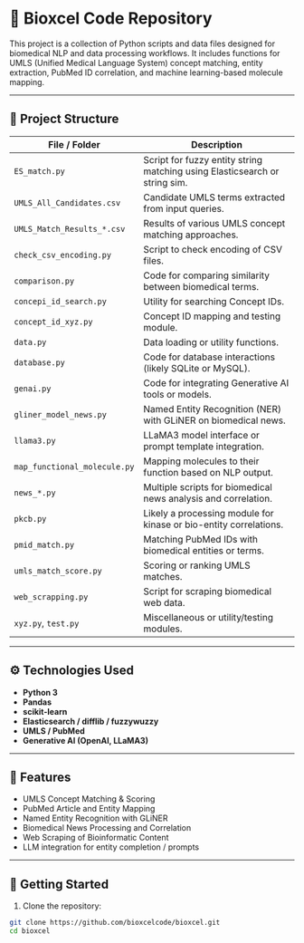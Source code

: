 # 🧬 Bioxcel Code Repository

This project is a collection of Python scripts and data files designed for biomedical NLP and data processing workflows. It includes functions for UMLS (Unified Medical Language System) concept matching, entity extraction, PubMed ID correlation, and machine learning-based molecule mapping.

---

## 📂 Project Structure

| File / Folder                  | Description                                                                 |
|-------------------------------|-----------------------------------------------------------------------------|
| `ES_match.py`                 | Script for fuzzy entity string matching using Elasticsearch or string sim. |
| `UMLS_All_Candidates.csv`     | Candidate UMLS terms extracted from input queries.                          |
| `UMLS_Match_Results_*.csv`    | Results of various UMLS concept matching approaches.                        |
| `check_csv_encoding.py`       | Script to check encoding of CSV files.                                     |
| `comparison.py`               | Code for comparing similarity between biomedical terms.                    |
| `concepi_id_search.py`        | Utility for searching Concept IDs.                                         |
| `concept_id_xyz.py`           | Concept ID mapping and testing module.                                     |
| `data.py`                     | Data loading or utility functions.                                         |
| `database.py`                 | Code for database interactions (likely SQLite or MySQL).                   |
| `genai.py`                    | Code for integrating Generative AI tools or models.                        |
| `gliner_model_news.py`        | Named Entity Recognition (NER) with GLiNER on biomedical news.             |
| `llama3.py`                   | LLaMA3 model interface or prompt template integration.                     |
| `map_functional_molecule.py` | Mapping molecules to their function based on NLP output.                   |
| `news_*.py`                   | Multiple scripts for biomedical news analysis and correlation.             |
| `pkcb.py`                     | Likely a processing module for kinase or bio-entity correlations.          |
| `pmid_match.py`               | Matching PubMed IDs with biomedical entities or terms.                     |
| `umls_match_score.py`         | Scoring or ranking UMLS matches.                                           |
| `web_scrapping.py`            | Script for scraping biomedical web data.                                   |
| `xyz.py`, `test.py`           | Miscellaneous or utility/testing modules.                                  |

---

## ⚙️ Technologies Used

- **Python 3**
- **Pandas**
- **scikit-learn**
- **Elasticsearch / difflib / fuzzywuzzy**
- **UMLS / PubMed**
- **Generative AI (OpenAI, LLaMA3)**

---

## 🚀 Features

- UMLS Concept Matching & Scoring  
- PubMed Article and Entity Mapping  
- Named Entity Recognition with GLiNER  
- Biomedical News Processing and Correlation  
- Web Scraping of Bioinformatic Content  
- LLM integration for entity completion / prompts

---

## 🧪 Getting Started

1. Clone the repository:

```bash
git clone https://github.com/bioxcelcode/bioxcel.git
cd bioxcel
